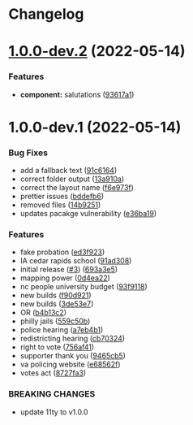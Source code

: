 # Changelog

# [1.0.0-dev.2](https://github.com/PaleBluDot/aclu-emails/compare/v1.0.0-dev.1...v1.0.0-dev.2) (2022-05-14)


### Features

* **component:** salutations ([93617a1](https://github.com/PaleBluDot/aclu-emails/commit/93617a1c7717a267f779c684ca89ce0f3f9f33b3))

# 1.0.0-dev.1 (2022-05-14)


### Bug Fixes

* add a fallback text ([91c6164](https://github.com/PaleBluDot/aclu-emails/commit/91c6164b02964fd1ac10f57cfc84aa2367fa8783))
* correct folder output ([13a910a](https://github.com/PaleBluDot/aclu-emails/commit/13a910a504d868c884e91d5ce50c2cfec6057a9a))
* correct the layout name ([f6e973f](https://github.com/PaleBluDot/aclu-emails/commit/f6e973fb2c9375c38c5ad0d7933b3c9340a6f404))
* prettier issues ([bddefb6](https://github.com/PaleBluDot/aclu-emails/commit/bddefb6f6d15728b61af115b1691ce34956948d1))
* removed files ([14b9251](https://github.com/PaleBluDot/aclu-emails/commit/14b9251866e5ab1d6eeda510483aef444238e251))
* updates pacakge vulnerability ([e36ba19](https://github.com/PaleBluDot/aclu-emails/commit/e36ba1913d7ed5b19bb037ade9b98832677ef4fd))


### Features

* fake probation ([ed3f923](https://github.com/PaleBluDot/aclu-emails/commit/ed3f923a3957ee6fee4f7938270ba368c97f2830))
* IA cedar rapids school ([91ad308](https://github.com/PaleBluDot/aclu-emails/commit/91ad30821fdb5cd9ae21aec33d0eb28442ecbd8c))
* initial release ([#3](https://github.com/PaleBluDot/aclu-emails/issues/3)) ([693a3e5](https://github.com/PaleBluDot/aclu-emails/commit/693a3e5bcf69f9041f23ad465ee0dc23cb7b645d))
* mapping power ([0d4ea22](https://github.com/PaleBluDot/aclu-emails/commit/0d4ea2210d593d355838b1d80df8f899779156ee))
* nc people university budget ([93f9118](https://github.com/PaleBluDot/aclu-emails/commit/93f9118d9c39f952fae4aa0cb26d3fb6459b9ffa))
* new builds ([f90d921](https://github.com/PaleBluDot/aclu-emails/commit/f90d9210af5279fbcd44fa8800baf4872d123343))
* new builds ([3de53e7](https://github.com/PaleBluDot/aclu-emails/commit/3de53e72211426eb82177298500a464e8e23ecc2))
* OR ([b4b13c2](https://github.com/PaleBluDot/aclu-emails/commit/b4b13c2d1e8fa167a4ec12d1409174fde91020bb))
* philly jails ([559c50b](https://github.com/PaleBluDot/aclu-emails/commit/559c50b20441328aed0b17f352af97b155902df3))
* police hearing ([a7eb4b1](https://github.com/PaleBluDot/aclu-emails/commit/a7eb4b1d8cbb312121e1a259868f8b7724a06c87))
* redistricting hearing ([cb70324](https://github.com/PaleBluDot/aclu-emails/commit/cb703246a75f903a06794fd1d5a6185c590cb8a5))
* right to vote ([756af41](https://github.com/PaleBluDot/aclu-emails/commit/756af417d99d4c644779fc5c1d83b6472a07f7da))
* supporter thank you ([9465cb5](https://github.com/PaleBluDot/aclu-emails/commit/9465cb52eff1111fd293191f2d7b60849facd0fc))
* va policing website ([e68562f](https://github.com/PaleBluDot/aclu-emails/commit/e68562fb71749bd36a4b91f5d557a078c59c6746))
* votes act ([8727fa3](https://github.com/PaleBluDot/aclu-emails/commit/8727fa36b0cd1338b4e8c8502fa536fe2127cce6))


### BREAKING CHANGES

* update 11ty to v1.0.0
